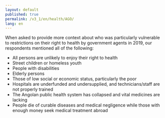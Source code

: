 ```yaml
---
layout: default
published: true
permalink: /v3_1/en/health/AGO/
lang: en
---
```


When asked to provide more context about who was particularly vulnerable to restrictions on their right to health by government agents in 2019, our respondents mentioned all of the following:

-	All persons are unlikely to enjoy their right to health
-	Street children or homeless youth
-	People with disabilities
-	Elderly persons
-	Those of low social or economic status, particularly the poor
-	Hospitals are underfunded and undersupplied, and technicians/staff are not properly trained
-	The Angolan public health system has collapsed and vital medicines are lacking
-	People die of curable diseases and medical negligence while those with enough money seek medical treatment abroad
